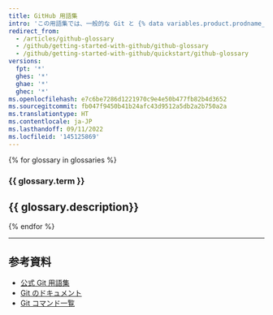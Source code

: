 ```yaml
---
title: GitHub 用語集
intro: 'この用語集では、一般的な Git と {% data variables.product.prodname_dotcom %} の用語が紹介されています。'
redirect_from:
  - /articles/github-glossary
  - /github/getting-started-with-github/github-glossary
  - /github/getting-started-with-github/quickstart/github-glossary
versions:
  fpt: '*'
  ghes: '*'
  ghae: '*'
  ghec: '*'
ms.openlocfilehash: e7c6be7286d1221970c9e4e50b477fb82b4d3652
ms.sourcegitcommit: fb047f9450b41b24afc43d9512a5db2a2b750a2a
ms.translationtype: HT
ms.contentlocale: ja-JP
ms.lasthandoff: 09/11/2022
ms.locfileid: '145125869'
---
```

{% for glossary in glossaries %}
  ### {{ glossary.term }}
  {{ glossary.description}}
  ---
{% endfor %}

---

## 参考資料

- [公式 Git 用語集](https://www.kernel.org/pub/software/scm/git/docs/gitglossary.html)
- [Git のドキュメント](https://git-scm.com/doc)
- [Git コマンド一覧](https://git-scm.com/docs)
